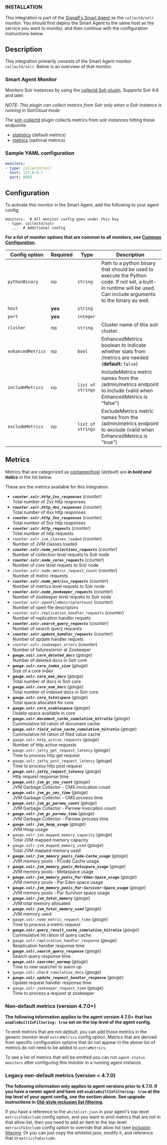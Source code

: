 
<!--- Generated by to-integrations-repo script in Smart Agent repo, DO NOT MODIFY HERE --->

### INSTALLATION

This integration is part of the [SignalFx Smart Agent](https://github.com/signalfx/integrations/tree/master/signalfx-agent)[](sfx_link:signalfx-agent)
as the `collectd/solr` monitor. You should first deploy the Smart Agent to the
same host as the service you want to monitor, and then continue with the
configuration instructions below.

<!--- GENERATED BY (This comment exists for maintaining compatibility with to-product-docs) --->

## Description

This integration primarily consists of the Smart Agent monitor `collectd/solr`.
Below is an overview of that monitor.

### Smart Agent Monitor


Monitors Solr instances by using the [collectd Solr
plugin](https://github.com/signalfx/collectd-solr).  Supports Solr 6.6 and
later.

*NOTE: This plugin can collect metrics from Solr only when a Solr instance is running in SolrCloud mode*

The [solr-collectd](https://github.com/signalfx/collectd-solr) plugin
collects metrics from solr instances hitting these endpoints:

 - [statistics](https://lucene.apache.org/solr/guide/6_6/performance-statistics-reference.html) (default metrics)
 - [metrics](https://lucene.apache.org/solr/guide/6_6/metrics-reporting.html) (optional metrics)


<!--- SETUP --->
### Sample YAML configuration

```yaml
monitors:
- type: collectd/solr
  host: 127.0.0.1
  port: 8983
```


## Configuration

To activate this monitor in the Smart Agent, add the following to your
agent config:

```
monitors:  # All monitor config goes under this key
 - type: collectd/solr
   ...  # Additional config
```

**For a list of monitor options that are common to all monitors, see [Common
Configuration](https://github.com/signalfx/signalfx-agent/tree/main/docs/monitors/../monitor-config.md#common-configuration).**


| Config option | Required | Type | Description |
| --- | --- | --- | --- |
| `pythonBinary` | no | `string` | Path to a python binary that should be used to execute the Python code. If not set, a built-in runtime will be used.  Can include arguments to the binary as well. |
| `host` | **yes** | `string` |  |
| `port` | **yes** | `integer` |  |
| `cluster` | no | `string` | Cluster name of this solr cluster. |
| `enhancedMetrics` | no | `bool` | EnhancedMetrics boolean to indicate whether stats from /metrics are needed (**default:** `false`) |
| `includeMetrics` | no | `list of strings` | IncludeMetrics metric names from the /admin/metrics endpoint to include (valid when EnhancedMetrics is "false") |
| `excludeMetrics` | no | `list of strings` | ExcludeMetrics metric names from the /admin/metrics endpoint to exclude (valid when EnhancedMetrics is "true") |


## Metrics

Metrics that are categorized as
[container/host](https://docs.signalfx.com/en/latest/admin-guide/usage.html#about-custom-bundled-and-high-resolution-metrics)
(*default*) are ***in bold and italics*** in the list below.

These are the metrics available for this integration.

 - ***`counter.solr.http_2xx_responses`*** (*counter*)<br>    Total number of 2xx http responses
 - ***`counter.solr.http_4xx_responses`*** (*counter*)<br>    Total number of 4xx http responses
 - ***`counter.solr.http_5xx_responses`*** (*counter*)<br>    Total number of 5xx http responses
 - ***`counter.solr.http_requests`*** (*counter*)<br>    Total number of http requests
 - `counter.solr.jvm_classes_loaded` (*counter*)<br>    Number of JVM classes loaded
 - ***`counter.solr.node_collections_requests`*** (*counter*)<br>    Number of collection level requets to Solr node
 - ***`counter.solr.node_cores_requests`*** (*counter*)<br>    Number of core level requets to Solr node
 - `counter.solr.node_metric_request_count` (*counter*)<br>    Number of metric requests
 - ***`counter.solr.node_metrics_requests`*** (*counter*)<br>    Number of metrics level requets to Solr node
 - ***`counter.solr.node_zookeeper_requests`*** (*counter*)<br>    Number of zookeeper level requets to Solr node
 - `counter.solr.openFileDescriptorCount` (*counter*)<br>    Number of open file descriptors
 - `counter.solr.replication_handler_requests` (*counter*)<br>    Number of replication handler requets
 - ***`counter.solr.search_query_requests`*** (*counter*)<br>    Number of search query requests
 - ***`counter.solr.update_handler_requests`*** (*counter*)<br>    Number of update handler requets
 - `counter.solr.zookeeper_errors` (*counter*)<br>    Number of failures/error at Zookeeper
 - ***`gauge.solr.core_deleted_docs`*** (*gauge*)<br>    Number of deleted docs in Solr core
 - ***`gauge.solr.core_index_size`*** (*gauge*)<br>    Size of a core index
 - ***`gauge.solr.core_max_docs`*** (*gauge*)<br>    Total number of docs in Solr core
 - ***`gauge.solr.core_num_docs`*** (*gauge*)<br>    Total number of indexed docs in Solr core
 - ***`gauge.solr.core_totalspace`*** (*gauge*)<br>    Total space allocated for core
 - ***`gauge.solr.core_usablespace`*** (*gauge*)<br>    Usable space available in core
 - ***`gauge.solr.document_cache_cumulative_hitratio`*** (*gauge*)<br>    Cummulative hit ration of document cache
 - ***`gauge.solr.field_value_cache_cumulative_hitratio`*** (*gauge*)<br>    Cummulative hit ration of filed value cache
 - `gauge.solr.http_active_requests` (*gauge*)<br>    Number of http active requests
 - `gauge.solr.jetty_get_request_latency` (*gauge*)<br>    Time to process http get request
 - `gauge.solr.jetty_post_request_latency` (*gauge*)<br>    Time to process http post request
 - ***`gauge.solr.jetty_request_latency`*** (*gauge*)<br>    Http request response time
 - ***`gauge.solr.jvm_gc_cms_count`*** (*gauge*)<br>    JVM Garbage Collector - CMS invocation count
 - ***`gauge.solr.jvm_gc_cms_time`*** (*gauge*)<br>    JVM Garbage Collector - CMS prcoess time
 - ***`gauge.solr.jvm_gc_parnew_count`*** (*gauge*)<br>    JVM Garbage Collector - Parnew invocation count
 - ***`gauge.solr.jvm_gc_parnew_time`*** (*gauge*)<br>    JVM Garbage Collector - Parnew process time
 - ***`gauge.solr.jvm_heap_usage`*** (*gauge*)<br>    JVM Heap usage
 - `gauge.solr.jvm_mapped_memory_capacity` (*gauge*)<br>    Total JVM mapped memory capacity
 - `gauge.solr.jvm_mapped_memory_used` (*gauge*)<br>    Total JVM mapped memory used
 - ***`gauge.solr.jvm_memory_pools_Code-Cache_usage`*** (*gauge*)<br>    JVM memory pools - PCode Cache usage
 - ***`gauge.solr.jvm_memory_pools_Metaspace_usage`*** (*gauge*)<br>    JVM memory pools - Metaspace usage
 - ***`gauge.solr.jvm_memory_pools_Par-Eden-Space_usage`*** (*gauge*)<br>    JVM memory pools - Par Eden space usage
 - ***`gauge.solr.jvm_memory_pools_Par-Survivor-Space_usage`*** (*gauge*)<br>    JVM memory pools - Par Survivor space usage
 - ***`gauge.solr.jvm_total_memory`*** (*gauge*)<br>    JVM total memory allocated
 - ***`gauge.solr.jvm_total_memory_used`*** (*gauge*)<br>    JVM memory used
 - `gauge.solr.node_metric_request_time` (*gauge*)<br>    Time to process a metric request
 - ***`gauge.solr.query_result_cache_cumulative_hitratio`*** (*gauge*)<br>    Cummulative hit ration of query cache
 - `gauge.solr.replication_handler_response` (*gauge*)<br>    Resplication handler response time
 - ***`gauge.solr.search_query_response`*** (*gauge*)<br>    Search query response time
 - ***`gauge.solr.searcher_warmup`*** (*gauge*)<br>    Time to new searcher to warm up
 - `gauge.solr.shard_cumulative_docs` (*gauge*)<br>
 - ***`gauge.solr.update_request_handler_response`*** (*gauge*)<br>    Update request handler response time
 - `gauge.solr.zookeeper_request_time` (*gauge*)<br>    Time to process a request at zookeeper

### Non-default metrics (version 4.7.0+)

**The following information applies to the agent version 4.7.0+ that has
`enableBuiltInFiltering: true` set on the top level of the agent config.**

To emit metrics that are not _default_, you can add those metrics in the
generic monitor-level `extraMetrics` config option.  Metrics that are derived
from specific configuration options that do not appear in the above list of
metrics do not need to be added to `extraMetrics`.

To see a list of metrics that will be emitted you can run `agent-status
monitors` after configuring this monitor in a running agent instance.

### Legacy non-default metrics (version < 4.7.0)

**The following information only applies to agent versions prior to 4.7.0. If
you have a newer agent and have set `enableBuiltInFiltering: true` at the top
level of your agent config, see the section above. See upgrade instructions in
[Old-style inclusion list filtering](https://github.com/signalfx/signalfx-agent/tree/main/docs/monitors/../legacy-filtering.md#old-style-inclusion-list-filtering).**

If you have a reference to the `whitelist.json` in your agent's top-level
`metricsToExclude` config option, and you want to emit metrics that are not in
that allow list, then you need to add an item to the top-level
`metricsToInclude` config option to override that allow list (see [Inclusion
filtering](https://github.com/signalfx/signalfx-agent/tree/main/docs/monitors/../legacy-filtering.md#inclusion-filtering).  Or you can just
copy the whitelist.json, modify it, and reference that in `metricsToExclude`.

